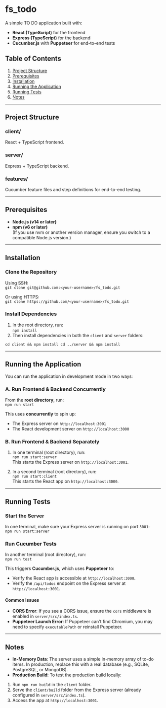 # fs_todo

A simple TO DO application built with:

- **React (TypeScript)** for the frontend  
- **Express (TypeScript)** for the backend  
- **Cucumber.js** with **Puppeteer** for end-to-end tests  

## Table of Contents

1. [Project Structure](#project-structure)  
2. [Prerequisites](#prerequisites)  
3. [Installation](#installation)  
4. [Running the Application](#running-the-application)  
5. [Running Tests](#running-tests)  
6. [Notes](#notes)

---

## Project Structure

### client/
React + TypeScript frontend.

### server/
Express + TypeScript backend.

### features/
Cucumber feature files and step definitions for end-to-end testing.

---

## Prerequisites

- **Node.js (v14 or later)**
- **npm (v6 or later)**  
(If you use nvm or another version manager, ensure you switch to a compatible Node.js version.)

---

## Installation

### Clone the Repository

Using SSH:  
`git clone git@github.com:<your-username>/fs_todo.git`  

Or using HTTPS:  
`git clone https://github.com/<your-username>/fs_todo.git`

### Install Dependencies

1. In the root directory, run:  
   `npm install`
2. Then install dependencies in both the `client` and `server` folders:  

```code
cd client && npm install cd ../server && npm install
```


---

## Running the Application

You can run the application in development mode in two ways:

### A. Run Frontend & Backend Concurrently

From the **root directory**, run:  
`npm run start`  

This uses **concurrently** to spin up:  
- The Express server on `http://localhost:3001`  
- The React development server on `http://localhost:3000`

### B. Run Frontend & Backend Separately

1. In one terminal (root directory), run:  
`npm run start:server`  
This starts the Express server on `http://localhost:3001`.

2. In a second terminal (root directory), run:  
`npm run start:client`  
This starts the React app on `http://localhost:3000`.

---

## Running Tests

### Start the Server
In one terminal, make sure your Express server is running on port `3001`:  
`npm run start:server`

### Run Cucumber Tests
In another terminal (root directory), run:  
`npm run test`  

This triggers **Cucumber.js**, which uses **Puppeteer** to:  
- Verify the React app is accessible at `http://localhost:3000`.  
- Verify the `/api/todos` endpoint on the Express server at `http://localhost:3001`.

#### Common Issues
- **CORS Error**: If you see a CORS issue, ensure the `cors` middleware is enabled in `server/src/index.ts`.  
- **Puppeteer Launch Error**: If Puppeteer can’t find Chromium, you may need to specify `executablePath` or reinstall Puppeteer.

---

## Notes

- **In-Memory Data**: The server uses a simple in-memory array of to-do items. In production, replace this with a real database (e.g., SQLite, PostgreSQL, or MongoDB).  
- **Production Build**: To test the production build locally:
1. Run `npm run build` in the `client` folder.  
2. Serve the `client/build` folder from the Express server (already configured in `server/src/index.ts`).  
3. Access the app at `http://localhost:3001`.
